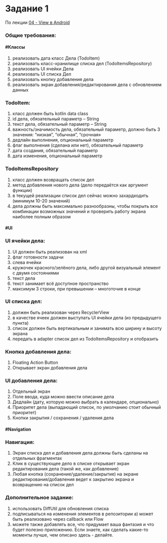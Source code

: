 # Задание 1
По лекции [04 - View в Android](https://www.youtube.com/watch?v=FESw0jmTQAw)
### Общие требования:
#### #Классы
1)	реализовать дата класс Дела (TodoItem)
2)	реализовать класс-хранилище списка дел (TodoItemsRepository)
3)	реализовать UI ячейки Дела
4)	реализовать UI списка Дел
5)	реализовать кнопку добавления дела
6)	реализовать экран добавления/редактирования дела с обновлением данных
### TodoItem:
1)	класс должен быть kotlin data class
2)	id дела, обязательный параметр – String
3)	текст дела, обязательный параметр – String
4)	важность/значимость дела, обязательный параметр, должно быть 3 значения: “низкая”, “обычная”, “срочная»
5)	дедлайн выполнения, опциональный параметр
6)	флаг выполнения (сделана или нет), обязательный параметр
7)	дата создания, обязательный параметр
8)	дата изменения, опциональный параметр
### TodoItemsRepository
1)	класс должен возвращать список дел
2)	метод добавления нового дела (дело передаётся как аргумент функции)
3)	в текущей реализации список дел сейчас можно захардкодить (минимум 10-20 значений)
4)	дела должны быть максимально разнообразны, чтобы покрыть все комбинации возможных значений и проверить работу экрана наиболее полным образом

#### #UI
### UI ячейки дела:
1)	UI должен быть реализован на xml
2)	флаг готовности задачи 
3)	слева ячейки
4)	кружочек красного/зелёного дела, либо другой визуальный элемент с двумя состояниями
5)	текст дела
6)	текст занимает всё доступное пространство
7)	максимум 3 строки, при превышении – многоточие в конце
### UI списка дел:
1)	должен быть реализован через RecyclerView
2)	в качестве ячеек должен выступать UI ячейки дела (из предыдущего пункта)
3)	список должен быть вертикальным и занимать всю ширину и высоту экрана
4)	передать в adapter список дел из TodoItemsRepository и отобразить
### Кнопка добавления дела:
1)	Floating Action Button
2)	Открывает экран добавления дела
### UI добавления дела:
1)	Отдельный экран
2)	Поле ввода, куда можно ввести описание дела
3)	Дедлайн (дату, которую можно выбрать в календаре, опционально)
4)	Приоритет дела (выпадающий список, по умолчанию стоит обычный приоритет)
5)	Кнопки закрытия / сохранения / удаления дела
#### #Navigation
### Навигация:
1)	Экран списка дел и добавления дела должны быть сделаны на отдельных фрагментах
2)	Клик в существующее дело в списке открывает экран редактирования дела (такой же, как добавление)
3)	Любая кнопка (сохранение/удаление/закрытие) на экране редактирования/добавления ведет к закрытию экрана и возвращению на список дел
### Дополнительное задание:
1)	использовать DiffUtil для обновления списка
2)	подписываться на изменения элементов в репозитории
a)	может быть реализовано через callback или Flow
3)	можете также добавлять все, что придумает ваша фантазия и что будет полезно приложению. Если знаете, как сделать какие-то моменты лучше, чем описано здесь - делайте.